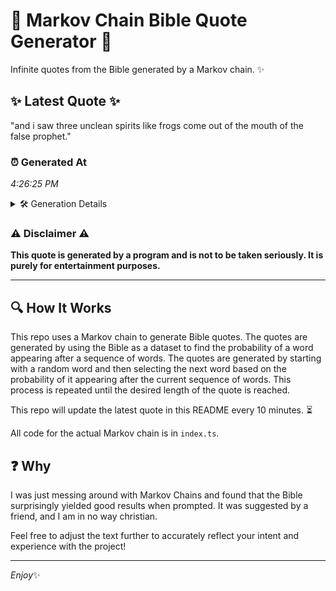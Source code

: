 # 📖 Markov Chain Bible Quote Generator 📖

Infinite quotes from the Bible generated by a Markov chain. ✨

## ✨ Latest Quote ✨
"and i saw three unclean spirits like frogs come out of the mouth of the false prophet."

### ⏰ Generated At
*4:26:25 PM*

<details>
    <summary>🛠️ Generation Details</summary>
    <p>
        <strong>🌱 Seed:</strong> and<br>
        <strong>🔄 Iterations:</strong> 16<br>
        <strong>📜 Context History:</strong><br>[ and ]: i<br>[ and, i ]: saw<br>[ and, i, saw ]: three<br>[ and, i, saw, three ]: unclean<br>[ and, i, saw, three, unclean ]: spirits<br>[ and, i, saw, three, unclean, spirits ]: like<br>[ i, saw, three, unclean, spirits, like ]: frogs<br>[ saw, three, unclean, spirits, like, frogs ]: come<br>[ three, unclean, spirits, like, frogs, come ]: out<br>[ unclean, spirits, like, frogs, come, out ]: of<br>[ spirits, like, frogs, come, out, of ]: the<br>[ like, frogs, come, out, of, the ]: mouth<br>[ frogs, come, out, of, the, mouth ]: of<br>[ come, out, of, the, mouth, of ]: the<br>[ out, of, the, mouth, of, the ]: false<br>[ of, the, mouth, of, the, false ]: prophet.<br>
    </p>
</details>

### ⚠️ Disclaimer ⚠️
**This quote is generated by a program and is not to be taken seriously. It is purely for entertainment purposes.**

---

## 🔍 How It Works

This repo uses a Markov chain to generate Bible quotes. The quotes are generated by using the Bible as a dataset to find the probability of a word appearing after a sequence of words. The quotes are generated by starting with a random word and then selecting the next word based on the probability of it appearing after the current sequence of words. This process is repeated until the desired length of the quote is reached.

This repo will update the latest quote in this README every 10 minutes. ⏳

All code for the actual Markov chain is in `index.ts`.

## ❓ Why

I was just messing around with Markov Chains and found that the Bible surprisingly yielded good results when prompted. 
It was suggested by a friend, and I am in no way christian.

Feel free to adjust the text further to accurately reflect your intent and experience with the project!

---

*Enjoy*✨
